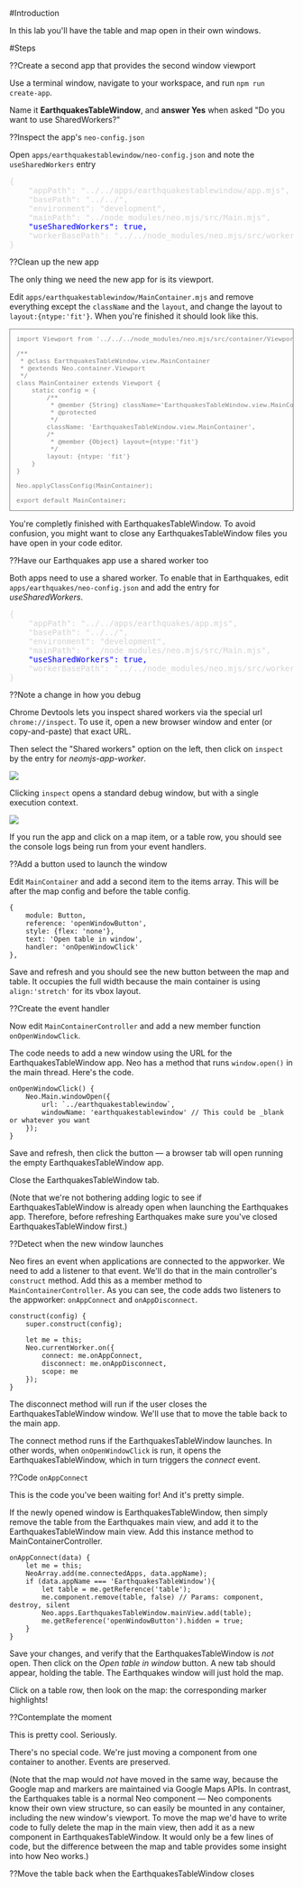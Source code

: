 #Introduction

In this lab you'll have the table and map open in their own windows.

#Steps

??Create a second app that provides the second window viewport

Use a terminal window, navigate to your workspace, and run `npm run create-app`. 

Name it **EarthquakesTableWindow**, 
and **answer Yes** when asked "Do you want to use SharedWorkers?"

??Inspect the app's `neo-config.json`

Open `apps/earthquakestablewindow/neo-config.json` and note the `useSharedWorkers` entry 

<pre style="color:lightgray">
{
    "appPath": "../../apps/earthquakestablewindow/app.mjs",
    "basePath": "../../",
    "environment": "development",
    "mainPath": "../node_modules/neo.mjs/src/Main.mjs",
    <span style="color:blue">"useSharedWorkers": true,</span>
    "workerBasePath": "../../node_modules/neo.mjs/src/worker/"
}
</pre>

??Clean up the new app

The only thing we need the new app for is its viewport. 

Edit `apps/earthquakestablewindow/MainContainer.mjs` and remove everything except the `className` and the `layout`, and
change the layout to `layout:{ntype:'fit'}`. When you're finished it should look like this.

<pre style="border:thin solid gray; color:gray; font-size:0.8em; padding:1em">
import Viewport from '../../../node_modules/neo.mjs/src/container/Viewport.mjs';

/**
 * @class EarthquakesTableWindow.view.MainContainer
 * @extends Neo.container.Viewport
 */
class MainContainer extends Viewport {
    static config = {
        /**
         * @member {String} className='EarthquakesTableWindow.view.MainContainer'
         * @protected
         */
        className: 'EarthquakesTableWindow.view.MainContainer',
        /*
         * @member {Object} layout={ntype:'fit'}
         */
        layout: {ntype: 'fit'}
    }
}

Neo.applyClassConfig(MainContainer);

export default MainContainer;
</pre>

You're completly finished with EarthquakesTableWindow. 
To avoid confusion, you might want to close any EarthquakesTableWindow 
files you have open in your code editor.



??Have our Earthquakes app use a shared worker too

Both apps need to use a shared worker. To enable that in Earthquakes, edit `apps/earthquakes/neo-config.json` and add the entry for _useSharedWorkers_.

<pre style="color:lightgray">
{
    "appPath": "../../apps/earthquakes/app.mjs",
    "basePath": "../../",
    "environment": "development",
    "mainPath": "../node_modules/neo.mjs/src/Main.mjs",
    <span style="color:blue">"useSharedWorkers": true,</span>
    "workerBasePath": "../../node_modules/neo.mjs/src/worker/"
}
</pre>

??Note a change in how you debug

Chrome Devtools lets you inspect shared workers via the special url `chrome://inspect`. To use it, 
open a new browser window and enter (or copy-and-paste) that exact URL.

Then select the "Shared workers" option on the left, then click on `inspect` by the entry for _neomjs-app-worker_.

<img src="https://s3.amazonaws.com/mjs.neo.learning.images/debugging/ChromeDevToolsInspectWorkers.png"/>

Clicking `inspect` opens a standard debug window, but with a single execution context.

<img src="https://s3.amazonaws.com/mjs.neo.learning.images/debugging/ChromeDevToolsSharedWorkerContext.png"/>

If you run the app and click on a map item, or a table row, you should see the 
console logs being run from your event handlers.

??Add a button used to launch the window

Edit `MainContainer` and add a second item to the items array. This will be after
the map config and before the table config.

    {
        module: Button,
        reference: 'openWindowButton',
        style: {flex: 'none'},
        text: 'Open table in window',
        handler: 'onOpenWindowClick'
    }, 

Save and refresh and you should see the new button between the map and table.
It occupies the full width because the main container is using `align:'stretch'` for
its vbox layout.

??Create the event handler

Now edit `MainContainerController` and add a new member function `onOpenWindowClick`.

The code needs to add a new window using the URL for the EarthquakesTableWindow app.
Neo has a method that runs `window.open()` in the main thread. Here's the code.

    onOpenWindowClick() {
        Neo.Main.windowOpen({
            url: `../earthquakestablewindow`,
            windowName: 'earthquakestablewindow' // This could be _blank or whatever you want
        });
    }

Save and refresh, then click the button &mdash; a browser tab will open running the 
empty EarthquakesTableWindow app.

Close the EarthquakesTableWindow tab.

(Note that we're not bothering adding logic to see if EarthquakesTableWindow is 
already open when launching the Earthquakes app. Therefore, before refreshing
Earthquakes make sure you've closed EarthquakesTableWindow first.)

??Detect when the new window launches

Neo fires an event when applications are connected to the appworker. We need to add a listener
to that event. We'll do that in the main controller's `construct` method. Add this as a 
member method to `MainContainerController`. As you can see, the code adds two listeners
to the appworker: `onAppConnect` and `onAppDisconnect`.

    construct(config) {
        super.construct(config);

        let me = this;
        Neo.currentWorker.on({
            connect: me.onAppConnect,
            disconnect: me.onAppDisconnect,
            scope: me
        });
    }

The disconnect method will run if the user closes the EarthquakesTableWindow window.
We'll use that to move the table back to the main app.

The connect method runs if the EarthquakesTableWindow launches. In other words, 
when `onOpenWindowClick` is run, it opens the EarthquakesTableWindow, which in 
turn triggers the _connect_ event.

??Code `onAppConnect`

This is the code you've been waiting for! And it's pretty simple.

If the newly opened window is EarthquakesTableWindow, then simply remove
the table from the Earthquakes main view, and add it to the EarthquakesTableWindow
main view. Add this instance method to MainContainerController.

    onAppConnect(data) {
        let me = this;
        NeoArray.add(me.connectedApps, data.appName);
        if (data.appName === 'EarthquakesTableWindow'){
            let table = me.getReference('table');
            me.component.remove(table, false) // Params: component, destroy, silent
            Neo.apps.EarthquakesTableWindow.mainView.add(table);
            me.getReference('openWindowButton').hidden = true;
        }
    }

Save your changes, and verify that the EarthquakesTableWindow is _not_ open.
Then click on the _Open table in window_ button. A new tab should appear, holding
the table. The Earthquakes window will just hold the map.

Click on a table row, then look on the map: the corresponding marker highlights!

??Contemplate the moment

This is pretty cool. Seriously.

There's no special code. We're just moving a component from one container to another.
Events are preserved. 

(Note that the map would _not_ have moved in the same way, because the Google map and 
markers are maintained via Google Maps APIs. In contrast, the Earthquakes table is a 
normal Neo component &mdash; Neo components know their own view structure, so can 
easily be mounted in any container, including the new window's viewport. To move the 
map we'd have to write code to fully delete the map in the main view, then add it as 
a new component in EarthquakesTableWindow. It would only be a few lines of code, but 
the difference between the map and table provides some insight into how Neo works.)


??Move the table back when the EarthquakesTableWindow closes
